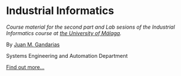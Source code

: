 # Industrial Informatics

*Course material for the second part and Lab sesions of the Industrial Informatics course at [the University of Málaga](https://www.uma.es).* 

By [Juan M. Gandarias](https://jmgandarias.com) 

Systems Engineering and Automation Department

[Find out more...](./about/README.md)
